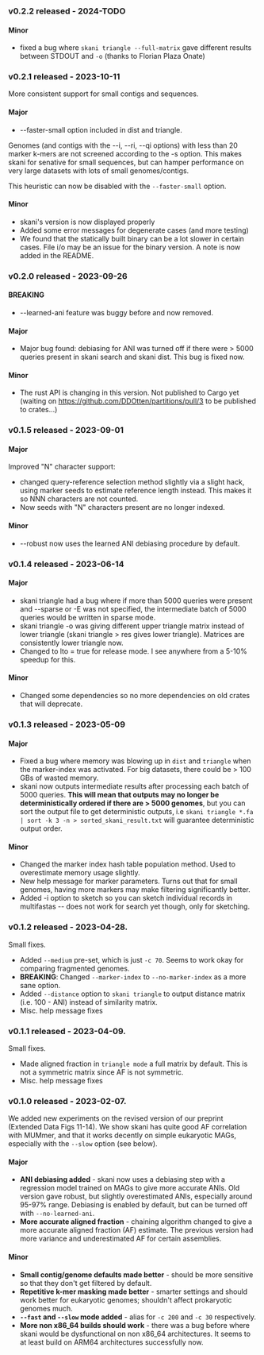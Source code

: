 ### v0.2.2 released - 2024-TODO

#### Minor

* fixed a bug where `skani triangle --full-matrix` gave different results between STDOUT and `-o` (thanks to Florian Plaza Onate)

### v0.2.1 released - 2023-10-11

More consistent support for small contigs and sequences. 

#### Major

* --faster-small option included in dist and triangle. 

Genomes (and contigs with the --i, --ri, --qi options) with less than 20 marker k-mers are not screened according to the -s option. This makes skani for senative for small sequences, but can hamper performance on very large datasets with lots of small genomes/contigs. 

This heuristic can now be disabled with the `--faster-small` option. 

#### Minor

* skani's version is now displayed properly
* Added some error messages for degenerate cases (and more testing)
* We found that the statically built binary can be a lot slower in certain cases. File i/o may be an issue for the binary version. A note is now added in the README.

### v0.2.0 released - 2023-09-26

#### BREAKING

* --learned-ani feature was buggy before and now removed. 

#### Major

* Major bug found: debiasing for ANI was turned off if there were > 5000 queries present in skani search and skani dist. This bug is fixed now. 

#### Minor

* The rust API is changing in this version. Not published to Cargo yet (waiting on https://github.com/DDOtten/partitions/pull/3 to be published to crates...)

### v0.1.5 released - 2023-09-01

#### Major

Improved "N" character support: 

* changed query-reference selection method slightly via a slight hack, using marker seeds to estimate reference length instead. This makes it so NNN characters are not counted. 
* Now seeds with "N" characters present are no longer indexed. 

#### Minor
* --robust now uses the learned ANI debiasing procedure by default. 

### v0.1.4 released - 2023-06-14

#### Major
* skani triangle had a bug where if more than 5000 queries were present and --sparse or -E was not specified, the intermediate batch of 5000 queries would be written in sparse mode. 
* skani triangle -o was giving different upper triangle matrix instead of lower triangle (skani triangle > res gives lower triangle). Matrices are consistently lower triangle now.
* Changed to lto = true for release mode. I see anywhere from a 5-10% speedup for this.

#### Minor
* Changed some dependencies so no more dependencies on old crates that will deprecate. 

### v0.1.3 released - 2023-05-09 

#### Major
* Fixed a bug where memory was blowing up in `dist` and `triangle` when the marker-index was activated. For big datasets, there could be > 100 GBs of wasted memory. 
* skani now outputs intermediate results after processing each batch of 5000 queries. **This will mean that outputs may no longer be deterministically ordered if there are > 5000 genomes**, but you can sort the output file to get deterministic outputs, i.e ``skani triangle *.fa | sort -k 3 -n > sorted_skani_result.txt`` will guarantee deterministic output order. 

#### Minor 
* Changed the marker index hash table population method. Used to overestimate memory usage slightly.
* New help message for marker parameters. Turns out that for small genomes, having more markers may make filtering significantly better. 
* Added -i option to sketch so you can sketch individual records in multifastas -- does not work for search yet though, only for sketching. 

### v0.1.2 released - 2023-04-28.

Small fixes.

* Added `--medium` pre-set, which is just `-c 70`. Seems to work okay for comparing fragmented genomes. 
* **BREAKING**: Changed `--marker-index` to `--no-marker-index` as a more sane option. 
* Added `--distance` option to `skani triangle` to output distance matrix (i.e. 100 - ANI) instead of similarity matrix. 
* Misc. help message fixes

### v0.1.1 released - 2023-04-09. 

Small fixes.

* Made aligned fraction in `triangle mode` a full matrix by default. This is not a symmetric matrix since AF is not symmetric. 
* Misc. help message fixes 

### v0.1.0 released - 2023-02-07. 

We added new experiments on the revised version of our preprint (Extended Data Figs 11-14). We show skani has quite good AF correlation with MUMmer, and that it works decently on simple eukaryotic MAGs, especially with the `--slow` option (see below). 

#### Major

* **ANI debiasing added** - skani now uses a debiasing step with a regression model trained on MAGs to give more accurate ANIs. Old version gave robust, but slightly overestimated ANIs, especially around 95-97% range. Debiasing is enabled by default, but can be turned off with ``--no-learned-ani``.
* **More accurate aligned fraction** - chaining algorithm changed to give a more accurate aligned fraction (AF) estimate. The previous version had more variance and underestimated AF for certain assemblies.

#### Minor

* **Small contig/genome defaults made better** - should be more sensitive so that they don't get filtered by default.
* **Repetitive k-mer masking made better** - smarter settings and should work better for eukaryotic genomes; shouldn't affect prokaryotic genomes much.
* **`--fast` and `--slow` mode added** - alias for `-c 200` and `-c 30` respectively.
* **More non x86_64 builds should work** - there was a bug before where skani would be dysfunctional on non x86_64 architectures. It seems to at least build on ARM64 architectures successfully now.
